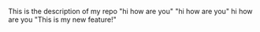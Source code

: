 This is the description of my repo
"hi how are you" 
"hi how are you" 
hi how are you 
"This is my new feature!" 

